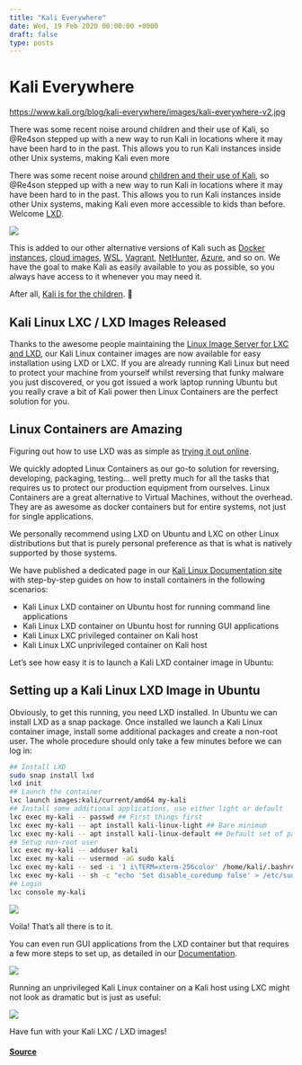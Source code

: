 ```yaml
---
title: "Kali Everywhere"
date: Wed, 19 Feb 2020 00:00:00 +0000
draft: false
type: posts
---
```

# Kali Everywhere

https://www.kali.org/blog/kali-everywhere/images/kali-everywhere-v2.jpg



There was some recent noise around children and their use of Kali, so @Re4son stepped up with a new way to run Kali in locations where it may have been hard to in the past. This allows you to run Kali instances inside other Unix systems, making Kali even more

There was some recent noise around [children and their use of Kali](https://www.zdnet.com/article/uk-police-distance-themselves-from-poster-warning-parents-to-report-kids-for-using-kali-linux/), so @Re4son stepped up with a new way to run Kali in locations where it may have been hard to in the past. This allows you to run Kali instances inside other Unix systems, making Kali even more accessible to kids than before. Welcome [LXD](https://www.kali.org/docs/containers/kalilinux-lxc-images/).

[![](https://www.kali.org/blog/kali-everywhere/images/release-2020.1-poster.png)](https://www.kali.org/blog/kali-everywhere/images/release-2020.1-poster.png)

This is added to our other alternative versions of Kali such as [Docker instances](https://www.kali.org/docs/containers/official-kalilinux-docker-images/), [cloud images](https://www.kali.org/docs/cloud/digitalocean/), [WSL](https://www.kali.org/blog/wsl2-and-kali/), [Vagrant](https://www.kali.org/blog/announcing-kali-for-vagrant/), [NetHunter](https://www.kali.org/docs/nethunter/), [Azure](https://www.kali.org/blog/azure-marketplace-weekly-iso-builds/), and so on. We have the goal to make Kali as easily available to you as possible, so you always have access to it whenever you may need it.

After all, [Kali is for the children](https://twitter.com/kalilinux/status/1229906554079645696). 👐

Kali Linux LXC / LXD Images Released
------------------------------------

Thanks to the awesome people maintaining the [Linux Image Server for LXC and LXD](https://images.linuxcontainers.org/), our Kali Linux container images are now available for easy installation using LXD or LXC. If you are already running Kali Linux but need to protect your machine from yourself whilst reversing that funky malware you just discovered, or you got issued a work laptop running Ubuntu but you really crave a bit of Kali power then Linux Containers are the perfect solution for you.

Linux Containers are Amazing
----------------------------

Figuring out how to use LXD was as simple as [trying it out online](https://linuxcontainers.org/lxd/try-it/).

We quickly adopted Linux Containers as our go-to solution for reversing, developing, packaging, testing… well pretty much for all the tasks that requires us to protect our production equipment from ourselves. Linux Containers are a great alternative to Virtual Machines, without the overhead. They are as awesome as docker containers but for entire systems, not just for single applications.

We personally recommend using LXD on Ubuntu and LXC on other Linux distributions but that is purely personal preference as that is what is natively supported by those systems.

We have published a dedicated page in our [Kali Linux Documentation site](https://www.kali.org/docs/containers/kalilinux-lxc-images/) with step-by-step guides on how to install containers in the following scenarios:

-   Kali Linux LXD container on Ubuntu host for running command line applications
-   Kali Linux LXD container on Ubuntu host for running GUI applications
-   Kali Linux LXC privileged container on Kali host
-   Kali Linux LXC unprivileged container on Kali host

Let’s see how easy it is to launch a Kali LXD container image in Ubuntu:

Setting up a Kali Linux LXD Image in Ubuntu
-------------------------------------------

Obviously, to get this running, you need LXD installed. In Ubuntu we can install LXD as a snap package. Once installed we launch a Kali Linux container image, install some additional packages and create a non-root user. The whole procedure should only take a few minutes before we can log in:

```sh
## Install LXD
sudo snap install lxd
lxd init
## Launch the container
lxc launch images:kali/current/amd64 my-kali
## Install some additional applications, use either light or default
lxc exec my-kali -- passwd ## First things first
lxc exec my-kali -- apt install kali-linux-light ## Bare minimum
lxc exec my-kali -- apt install kali-linux-default ## Default set of packages
## Setup non-root user
lxc exec my-kali -- adduser kali
lxc exec my-kali -- usermod -aG sudo kali
lxc exec my-kali -- sed -i '1 i\TERM=xterm-256color' /home/kali/.bashrc
lxc exec my-kali -- sh -c "echo 'Set disable_coredump false' > /etc/sudo.conf"
## Login
lxc console my-kali
```

[![](https://www.kali.org/blog/kali-everywhere/images/LXD-055_Ubuntu_KaliCliSession_DE.png)](https://www.kali.org/blog/kali-everywhere/images/LXD-055_Ubuntu_KaliCliSession_DE.png)

Voila! That’s all there is to it.

You can even run GUI applications from the LXD container but that requires a few more steps to set up, as detailed in our [Documentation](https://www.kali.org/docs/containers/kalilinux-lxc-images/).

[![](https://www.kali.org/blog/kali-everywhere/images/LXD-090_Ubuntu_KaliGuiSession.png)](https://www.kali.org/blog/kali-everywhere/images/LXD-090_Ubuntu_KaliGuiSession.png)

Running an unprivileged Kali Linux container on a Kali host using LXC might not look as dramatic but is just as useful:

[![](https://www.kali.org/blog/kali-everywhere/images/LXD-100_Kali_UnPrivSession.png)](https://www.kali.org/blog/kali-everywhere/images/LXD-100_Kali_UnPrivSession.png)

Have fun with your Kali LXC / LXD images!

#### [Source](https://www.kali.org/blog/kali-everywhere/)

